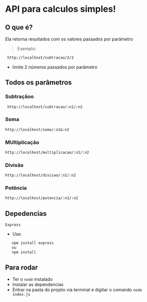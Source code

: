 # API para calculos simples!

## O que é?

Ela retorna resultados com os valores passados por parâmetro
> Exemplo: 
```md
 http://localhost/subtracao/2/2
 ```
* limite 2 números passados por parâmetro

## Todos os parâmetros
### Subtraçãoo
```md
 http://localhost/subtracao/:n1/:n2
 ```
### Soma
 ```md
 http://localhost/soma/:n1&:n2
 ```
### MUltiplicação
 ```md
 http://localhost/multiplicacao/:n1/:n2
 ```
 ### Divisão
 ```md
 http://localhost/divisao/:n1/:n2
 ```
  ### Potência
 ```md
 http://localhost/potencia/:n1/:n2
 ```
 ## Depedencias

 `Express` 
 * Use: 
 ```md
    npm install express
    ou
    npm install
 ```
 ## Para rodar

- Ter o `node` instalado
- Instalar as dependencias 
- Entrar na pasta do projeto via terminal e digitar o comando `node index.js`
 
 
